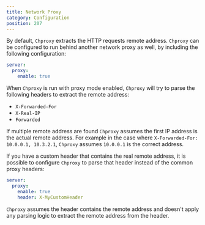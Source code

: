 ```yaml
---
title: Network Proxy
category: Configuration
position: 207
---
```


By default, `Chproxy` extracts the HTTP requests remote address. `Chproxy` can be configured to run behind another network proxy as well, by including the following configuration:

```yml
server:
  proxy:
    enable: true
```

When `Chproxy` is run with proxy mode enabled, `Chproxy` will try to parse the following headers to extract the remote address:

- `X-Forwarded-For`
- `X-Real-IP`
- `Forwarded`

If multiple remote address are found `Chproxy` assumes the first IP address is the actual remote address. For example in the case where `X-Forwarded-For: 10.0.0.1, 10.3.2.1`, `Chproxy` assumes `10.0.0.1` is the correct address.

If you have a custom header that contains the real remote address, it is possible to configure `Chproxy` to parse that header instead of the common proxy headers:

```yml
server:
  proxy:
    enable: true
    header: X-MyCustomHeader
```

`Chproxy` assumes the header contains the remote address and doesn't apply any parsing logic to extract the remote address from the header. 